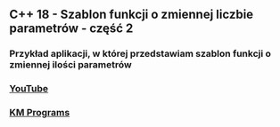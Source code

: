 ## C++ 18 - Szablon funkcji o zmiennej liczbie parametrów - część 2

### Przykład aplikacji, w której przedstawiam szablon funkcji o zmiennej ilości parametrów

### [YouTube](https://youtu.be/jo5yBKvKk9M)
### [KM Programs](https://km-programs.pl/)